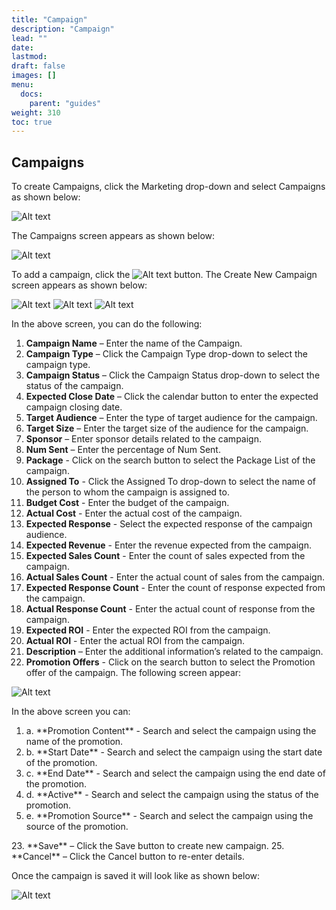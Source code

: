 ```yaml
---
title: "Campaign"
description: "Campaign"
lead: ""
date:
lastmod:
draft: false
images: []
menu:
  docs:
    parent: "guides"
weight: 310
toc: true
---
```


## Campaigns

To create Campaigns, click the Marketing drop-down and select Campaigns as shown below:

![Alt text](/images/campaign1.png "Dashboard")

The Campaigns screen appears as shown below:

![Alt text](/images/campaign2.png "Dashboard")

To add a campaign, click the ![Alt text](/images/campaign3.png "Dashboard") button. The Create New Campaign screen appears as shown below:

![Alt text](/images/campaign4.png "Dashboard")
![Alt text](/images/campaign5.png "Dashboard")
![Alt text](/images/campaign6.png "Dashboard")

In the above screen, you can do the following:

1.	**Campaign Name** – Enter the name of the Campaign.
2.	**Campaign Type** – Click the Campaign Type drop-down to select the campaign type.
3.	**Campaign Status** – Click the Campaign Status drop-down to select the status of the campaign.
4.	**Expected Close Date** – Click the calendar button to enter the expected campaign closing date.
5.	**Target Audience** – Enter the type of target audience for the campaign.
6.	**Target Size** – Enter the target size of the audience for the campaign.
7.	**Sponsor** – Enter sponsor details related to the campaign.
8.	**Num Sent** – Enter the percentage of Num Sent.
9.	**Package** - Click on the search button to select the Package List of the campaign.
10.	**Assigned To** - Click the Assigned To drop-down to select the name of the person to whom the campaign is assigned to.
11. **Budget Cost** - Enter the budget of the campaign.
12. **Actual Cost** - Enter the actual cost of the campaign.
13. **Expected Response** - Select the expected response of the campaign audience.
14. **Expected Revenue** - Enter the revenue expected from the campaign.
15. **Expected Sales Count** - Enter the count of sales expected from the campaign.
16. **Actual Sales Count** - Enter the actual count of sales from the campaign.
17. **Expected Response Count** -  Enter the count of response expected from the campaign.
18. **Actual Response Count** - Enter the actual count of response from the campaign.
19. **Expected ROI** - Enter the expected ROI from the campaign.
20. **Actual ROI** - Enter the actual ROI from the campaign.
21. **Description** – Enter the additional information’s related to the campaign.
22. **Promotion Offers** - Click on the search button to select the Promotion offer of the campaign. The following screen appear:

![Alt text](/images/campaign7.png "Dashboard")

In the above screen you can:
<ol>
    <li>a. **Promotion Content** - Search and select the campaign using the name of the promotion.</li>
    <li>b. **Start Date** - Search and select the campaign using the start date of the promotion.</li>
    <li>c. **End Date** - Search and select the campaign using the end date of the promotion.</li>
    <li>d. **Active** - Search and select the campaign using the status of the promotion.</li>
    <li>e. **Promotion Source** - Search and select the campaign using the source of the promotion.</li>
</ol>
23. **Save** – Click the Save button to create new campaign.
25.	**Cancel** – Click the Cancel button to re-enter details.

Once the campaign is saved it will look like as shown below:

![Alt text](/images/campaign8.png "Dashboard")
